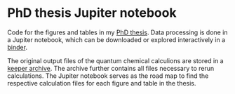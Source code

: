 # PhD thesis Jupiter notebook
Code for the figures and tables in my [PhD thesis](TODO:keeperlink).
Data processing is done in a Jupiter notebook, which can be downloaded or explored interactively in a [binder](TODO:binderlink).

The original output files of the quantum chemical calculions are stored in a [keeper archive](TODO:keeperlink). 
The archive further contains all files necessary to rerun calculations. 
The Jupiter notebook serves as the road map to find the respective calculation files for each figure and table in the thesis.
